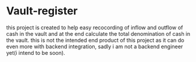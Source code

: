 # Vault-register
this project is created to help easy recocording of inflow and outflow of cash in the vault and at the end calculate the total denomination of cash in the vault.
this is not the intended end product of this project as it can do even more with backend integration, sadly i am not a backend engineer yet(i intend to be soon).
